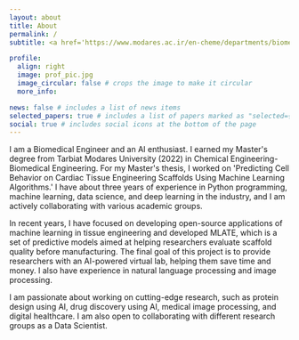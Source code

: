```yaml
---
layout: about
title: About
permalink: /
subtitle: <a href='https://www.modares.ac.ir/en-cheme/departments/biomedical-engineering'>Affiliations</a>. Department of Biomedical Engineering, Faculty of Chemical Engineering, Tarbiat Modares University, Tehran, Iran.

profile:
  align: right
  image: prof_pic.jpg
  image_circular: false # crops the image to make it circular
  more_info:

news: false # includes a list of news items
selected_papers: true # includes a list of papers marked as "selected={true}"
social: true # includes social icons at the bottom of the page
---
```


I am a Biomedical Engineer and an AI enthusiast. I earned my Master's degree from Tarbiat Modares University (2022) in Chemical Engineering-Biomedical Engineering. For my Master's thesis, I worked on 'Predicting Cell Behavior on Cardiac Tissue Engineering Scaffolds Using Machine Learning Algorithms.' I have about three years of experience in Python programming, machine learning, data science, and deep learning in the industry, and I am actively collaborating with various academic groups.

In recent years, I have focused on developing open-source applications of machine learning in tissue engineering and developed MLATE, which is a set of predictive models aimed at helping researchers evaluate scaffold quality before manufacturing. The final goal of this project is to provide researchers with an AI-powered virtual lab, helping them save time and money. I also have experience in natural language processing and image processing.

I am passionate about working on cutting-edge research, such as protein design using AI, drug discovery using AI, medical image processing, and digital healthcare. I am also open to collaborating with different research groups as a Data Scientist.
